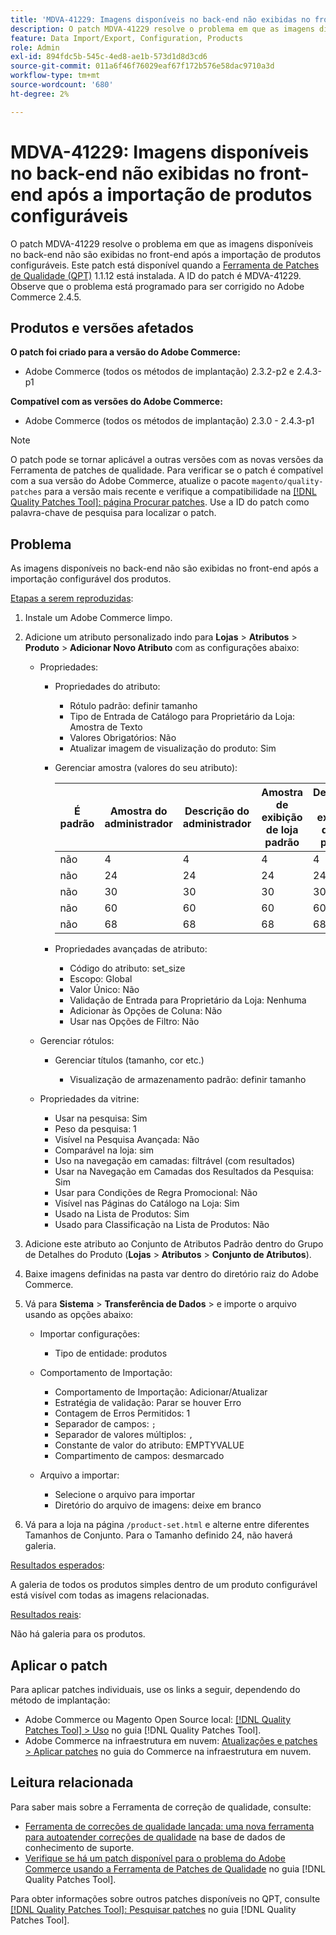 ```yaml
---
title: 'MDVA-41229: Imagens disponíveis no back-end não exibidas no front-end após a importação de produtos configuráveis'
description: O patch MDVA-41229 resolve o problema em que as imagens disponíveis no back-end não são exibidas no front-end após a importação de produtos configuráveis. Este patch está disponível quando a [Ferramenta de correções de qualidade (QPT)](https://experienceleague.adobe.com/pt-br/docs/commerce-operations/tools/quality-patches-tool/quality-patches-tool-to-self-serve-quality-patches) 1.1.12 está instalada. A ID do patch é MDVA-41229. Observe que o problema está programado para ser corrigido no Adobe Commerce 2.4.5.
feature: Data Import/Export, Configuration, Products
role: Admin
exl-id: 894fdc5b-545c-4ed8-ae1b-573d1d8d3cd6
source-git-commit: 011a6f46f76029eaf67f172b576e58dac9710a3d
workflow-type: tm+mt
source-wordcount: '680'
ht-degree: 2%

---
```


# MDVA-41229: Imagens disponíveis no back-end não exibidas no front-end após a importação de produtos configuráveis

O patch MDVA-41229 resolve o problema em que as imagens disponíveis no back-end não são exibidas no front-end após a importação de produtos configuráveis. Este patch está disponível quando a [Ferramenta de Patches de Qualidade (QPT)](https://experienceleague.adobe.com/pt-br/docs/commerce-operations/tools/quality-patches-tool/quality-patches-tool-to-self-serve-quality-patches) 1.1.12 está instalada. A ID do patch é MDVA-41229. Observe que o problema está programado para ser corrigido no Adobe Commerce 2.4.5.

## Produtos e versões afetados

**O patch foi criado para a versão do Adobe Commerce:**

* Adobe Commerce (todos os métodos de implantação) 2.3.2-p2 e 2.4.3-p1

**Compatível com as versões do Adobe Commerce:**

* Adobe Commerce (todos os métodos de implantação) 2.3.0 - 2.4.3-p1

>[!NOTE]
>
>O patch pode se tornar aplicável a outras versões com as novas versões da Ferramenta de patches de qualidade. Para verificar se o patch é compatível com a sua versão do Adobe Commerce, atualize o pacote `magento/quality-patches` para a versão mais recente e verifique a compatibilidade na [[!DNL Quality Patches Tool]: página Procurar patches](https://experienceleague.adobe.com/pt-br/docs/commerce-operations/tools/quality-patches-tool/quality-patches-tool-to-self-serve-quality-patches). Use a ID do patch como palavra-chave de pesquisa para localizar o patch.

## Problema

As imagens disponíveis no back-end não são exibidas no front-end após a importação configurável dos produtos.

<u>Etapas a serem reproduzidas</u>:

1. Instale um Adobe Commerce limpo.
1. Adicione um atributo personalizado indo para **Lojas** > **Atributos** > **Produto** > **Adicionar Novo Atributo** com as configurações abaixo:

   * Propriedades:
      * Propriedades do atributo:

         * Rótulo padrão: definir tamanho
         * Tipo de Entrada de Catálogo para Proprietário da Loja: Amostra de Texto
         * Valores Obrigatórios: Não
         * Atualizar imagem de visualização do produto: Sim

      * Gerenciar amostra (valores do seu atributo):

        | É padrão | Amostra do administrador | Descrição do administrador | Amostra de exibição de loja padrão | Descrição da exibição da loja padrão |
        |---|---|---|---|---|
        | não | 4 | 4 | 4 | 4 |
        | não | 24 | 24 | 24 | 24 |
        | não | 30 | 30 | 30 | 30 |
        | não | 60 | 60 | 60 | 60 |
        | não | 68 | 68 | 68 | 68 |

      * Propriedades avançadas de atributo:

         * Código do atributo: set_size
         * Escopo: Global
         * Valor Único: Não
         * Validação de Entrada para Proprietário da Loja: Nenhuma
         * Adicionar às Opções de Coluna: Não
         * Usar nas Opções de Filtro: Não

   * Gerenciar rótulos:

      * Gerenciar títulos (tamanho, cor etc.)

         * Visualização de armazenamento padrão: definir tamanho

   * Propriedades da vitrine:

      * Usar na pesquisa: Sim
      * Peso da pesquisa: 1
      * Visível na Pesquisa Avançada: Não
      * Comparável na loja: sim
      * Uso na navegação em camadas: filtrável (com resultados)
      * Usar na Navegação em Camadas dos Resultados da Pesquisa: Sim
      * Usar para Condições de Regra Promocional: Não
      * Visível nas Páginas do Catálogo na Loja: Sim
      * Usado na Lista de Produtos: Sim
      * Usado para Classificação na Lista de Produtos: Não

1. Adicione este atributo ao Conjunto de Atributos Padrão dentro do Grupo de Detalhes do Produto (**Lojas** > **Atributos** > **Conjunto de Atributos**).
1. Baixe imagens definidas na pasta var dentro do diretório raiz do Adobe Commerce.
1. Vá para **Sistema** > **Transferência de Dados** > e importe o arquivo usando as opções abaixo:

   * Importar configurações:

      * Tipo de entidade: produtos

   * Comportamento de Importação:

      * Comportamento de Importação: Adicionar/Atualizar
      * Estratégia de validação: Parar se houver Erro
      * Contagem de Erros Permitidos: 1
      * Separador de campos: `;`
      * Separador de valores múltiplos: `,`
      * Constante de valor do atributo: EMPTYVALUE
      * Compartimento de campos: desmarcado

   * Arquivo a importar:

      * Selecione o arquivo para importar
      * Diretório do arquivo de imagens: deixe em branco

1. Vá para a loja na página `/product-set.html` e alterne entre diferentes Tamanhos de Conjunto. Para o Tamanho definido 24, não haverá galeria.

<u>Resultados esperados</u>:

A galeria de todos os produtos simples dentro de um produto configurável está visível com todas as imagens relacionadas.

<u>Resultados reais</u>:

Não há galeria para os produtos.

## Aplicar o patch

Para aplicar patches individuais, use os links a seguir, dependendo do método de implantação:

* Adobe Commerce ou Magento Open Source local: [[!DNL Quality Patches Tool] > Uso](/help/tools/quality-patches-tool/usage.md) no guia [!DNL Quality Patches Tool].
* Adobe Commerce na infraestrutura em nuvem: [Atualizações e patches > Aplicar patches](https://experienceleague.adobe.com/docs/commerce-cloud-service/user-guide/develop/upgrade/apply-patches.html?lang=pt-BR) no guia do Commerce na infraestrutura em nuvem.

## Leitura relacionada

Para saber mais sobre a Ferramenta de correção de qualidade, consulte:

* [Ferramenta de correções de qualidade lançada: uma nova ferramenta para autoatender correções de qualidade](https://experienceleague.adobe.com/pt-br/docs/commerce-operations/tools/quality-patches-tool/quality-patches-tool-to-self-serve-quality-patches) na base de dados de conhecimento de suporte.
* [Verifique se há um patch disponível para o problema do Adobe Commerce usando a Ferramenta de Patches de Qualidade](/help/tools/quality-patches-tool/patches-available-in-qpt/check-patch-for-magento-issue-with-magento-quality-patches.md) no guia [!DNL Quality Patches Tool].

Para obter informações sobre outros patches disponíveis no QPT, consulte [[!DNL Quality Patches Tool]: Pesquisar patches](https://experienceleague.adobe.com/tools/commerce-quality-patches/index.html?lang=pt-BR) no guia [!DNL Quality Patches Tool].
